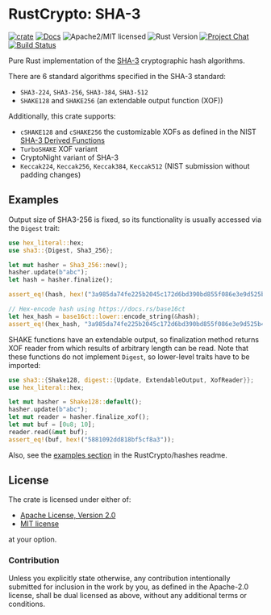 # RustCrypto: SHA-3

[![crate][crate-image]][crate-link]
[![Docs][docs-image]][docs-link]
![Apache2/MIT licensed][license-image]
![Rust Version][rustc-image]
[![Project Chat][chat-image]][chat-link]
[![Build Status][build-image]][build-link]

Pure Rust implementation of the [SHA-3] cryptographic hash algorithms.

There are 6 standard algorithms specified in the SHA-3 standard:

- `SHA3-224`, `SHA3-256`, `SHA3-384`, `SHA3-512`
- `SHAKE128` and `SHAKE256` (an extendable output function (XOF))

Additionally, this crate supports:
- `cSHAKE128` and `cSHAKE256` the customizable XOFs as defined in the NIST [SHA-3 Derived Functions]
- `TurboSHAKE` XOF variant
- CryptoNight variant of SHA-3
- `Keccak224`, `Keccak256`, `Keccak384`, `Keccak512` (NIST submission without padding changes)

## Examples

Output size of SHA3-256 is fixed, so its functionality is usually
accessed via the `Digest` trait:

```rust
use hex_literal::hex;
use sha3::{Digest, Sha3_256};

let mut hasher = Sha3_256::new();
hasher.update(b"abc");
let hash = hasher.finalize();

assert_eq!(hash, hex!("3a985da74fe225b2045c172d6bd390bd855f086e3e9d525b46bfe24511431532"));

// Hex-encode hash using https://docs.rs/base16ct
let hex_hash = base16ct::lower::encode_string(&hash);
assert_eq!(hex_hash, "3a985da74fe225b2045c172d6bd390bd855f086e3e9d525b46bfe24511431532");
```

SHAKE functions have an extendable output, so finalization method returns
XOF reader from which results of arbitrary length can be read. Note that
these functions do not implement `Digest`, so lower-level traits have to
be imported:

```rust
use sha3::{Shake128, digest::{Update, ExtendableOutput, XofReader}};
use hex_literal::hex;

let mut hasher = Shake128::default();
hasher.update(b"abc");
let mut reader = hasher.finalize_xof();
let mut buf = [0u8; 10];
reader.read(&mut buf);
assert_eq!(buf, hex!("5881092dd818bf5cf8a3"));
```

Also, see the [examples section] in the RustCrypto/hashes readme.

## License

The crate is licensed under either of:

* [Apache License, Version 2.0](http://www.apache.org/licenses/LICENSE-2.0)
* [MIT license](http://opensource.org/licenses/MIT)

at your option.

### Contribution

Unless you explicitly state otherwise, any contribution intentionally submitted
for inclusion in the work by you, as defined in the Apache-2.0 license, shall be
dual licensed as above, without any additional terms or conditions.

[//]: # (badges)

[crate-image]: https://img.shields.io/crates/v/sha3.svg
[crate-link]: https://crates.io/crates/sha3
[docs-image]: https://docs.rs/sha3/badge.svg
[docs-link]: https://docs.rs/sha3/
[license-image]: https://img.shields.io/badge/license-Apache2.0/MIT-blue.svg
[rustc-image]: https://img.shields.io/badge/rustc-1.85+-blue.svg
[chat-image]: https://img.shields.io/badge/zulip-join_chat-blue.svg
[chat-link]: https://rustcrypto.zulipchat.com/#narrow/stream/260041-hashes
[build-image]: https://github.com/RustCrypto/hashes/actions/workflows/sha3.yml/badge.svg?branch=master
[build-link]: https://github.com/RustCrypto/hashes/actions/workflows/sha3.yml?query=branch:master

[//]: # (general links)

[examples section]: https://github.com/RustCrypto/hashes#Examples
[SHA-3]: https://en.wikipedia.org/wiki/SHA-3
[SHA-3 Derived Functions]: https://csrc.nist.gov/pubs/sp/800/185/final